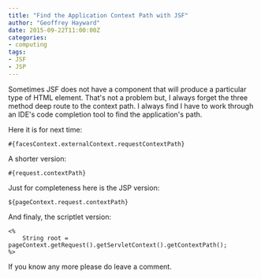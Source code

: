 ```yaml
---
title: "Find the Application Context Path with JSF"
author: "Geoffrey Hayward"
date: 2015-09-22T11:00:00Z
categories:
- computing
tags:
- JSF
- JSP
---
```

Sometimes JSF does not have a component that will produce a particular type of HTML element. That's not a problem but, I always forget the three method deep route to the context path. I always find I have to work through an IDE's code completion tool to find the application's path.

<!--more-->

Here it is for next time:

```text
#{facesContext.externalContext.requestContextPath}
```

A shorter version:

```text
#{request.contextPath}
```

Just for completeness here is the JSP version:

```text
${pageContext.request.contextPath}
```

And finaly, the scriptlet version:

```text
<%
    String root = pageContext.getRequest().getServletContext().getContextPath();
%>
```

If you know any more please do leave a comment.